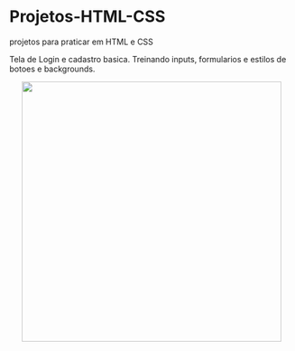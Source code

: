 # Projetos-HTML-CSS
projetos para praticar em HTML e CSS


Tela de Login e cadastro basica. 
Treinando inputs, formularios e estilos de botoes e backgrounds.

<p align="center">
   <img width="460" heigth=""300" src="src/login-cadastro/assest/Login-cadastro.gif">
   </p>
